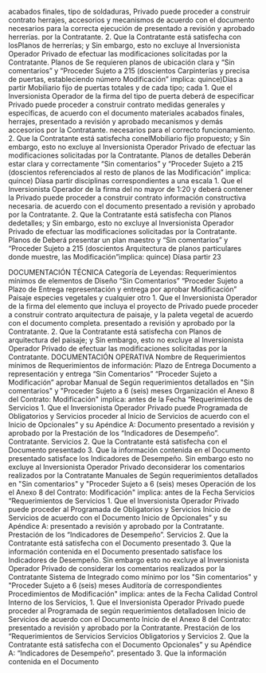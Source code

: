 acabados finales, tipo de soldaduras, Privado puede proceder a construir contrato
herrajes, accesorios y mecanismos de acuerdo con el documento
necesarios para la correcta ejecución de
presentado a revisión y aprobado
herrerías.
por la Contratante.
2. Que la Contratante está satisfecha
con losPlanos de herrerías; y
Sin embargo, esto no excluye al Inversionista
Operador Privado de efectuar las modificaciones
solicitadas por la Contratante.
Planos de Se requieren planos de ubicación clara y “Sin comentarios” y “Proceder Sujeto a 215 (doscientos
Carpinterías y precisa de puertas, estableciendo número Modificación” implica: quince)Días a partir
Mobiliario fijo de puertas totales y de cada tipo; cada 1. Que el Inversionista Operador de la firma del
tipo de puerta deberá de especificar Privado puede proceder a construir contrato
medidas generales y específicas, de acuerdo con el documento
materiales acabados finales, herrajes,
presentado a revisión y aprobado
mecanismos y demás accesorios
por la Contratante.
necesarios para el correcto
funcionamiento.
2. Que la Contratante está satisfecha
conelMobiliario fijo propuesto; y
Sin embargo, esto no excluye al Inversionista
Operador Privado de efectuar las modificaciones
solicitadas por la Contratante.
Planos de detalles Deberán estar clara y correctamente “Sin comentarios” y “Proceder Sujeto a 215 (doscientos
referenciados al resto de planos de las Modificación” implica: quince) Díasa partir
disciplinas correspondientes a una escala 1. Que el Inversionista Operador de la firma del
no mayor de 1:20 y deberá contener la Privado puede proceder a construir contrato
información constructiva necesaria. de acuerdo con el documento
presentado a revisión y aprobado
por la Contratante.
2. Que la Contratante está satisfecha
con Planos dedetalles; y
Sin embargo, esto no excluye al Inversionista
Operador Privado de efectuar las modificaciones
solicitadas por la Contratante.
Planos de Deberá presentar un plan maestro y “Sin comentarios” y “Proceder Sujeto a 215 (doscientos
Arquitectura de planos particulares donde muestre, las Modificación”implica: quince) Díasa partir
23

DOCUMENTACIÓN TÉCNICA
Categoría de Leyendas:
Requerimientos mínimos de
elementos de Diseño “Sin Comentarios” “Proceder Sujeto a Plazo de Entrega
representación y entrega
por aprobar Modificación”
Paisaje especies vegetales y cualquier otro 1. Que el Inversionista Operador de la firma del
elemento que incluya el proyecto de Privado puede proceder a construir contrato
arquitectura de paisaje, y la paleta vegetal de acuerdo con el documento
completa.
presentado a revisión y aprobado
por la Contratante.
2. Que la Contratante está satisfecha
con Planos de arquitectura del
paisaje; y
Sin embargo, esto no excluye al Inversionista
Operador Privado de efectuar las modificaciones
solicitadas por la Contratante.
DOCUMENTACIÓN OPERATIVA
Nombre de Requerimientos mínimos de Requerimientos de información: Plazo de Entrega
Documento a representación y entrega “Sin Comentarios” “Proceder Sujeto a Modificación”
aprobar
Manual de Según requerimientos detallados en "Sin comentarios" y "Proceder Sujeto a 6 (seis) meses
Organización el Anexo 8 del Contrato: Modificación" implica: antes de la Fecha
“Requerimientos de Servicios 1. Que el Inversionista Operador Privado puede Programada de
Obligatorios y Servicios proceder al Inicio de Servicios de acuerdo con el Inicio de
Opcionales” y su Apéndice A: Documento presentado a revisión y aprobado por la Prestación de los
“Indicadores de Desempeño”. Contratante. Servicios
2. Que la Contratante está satisfecha con el
Documento presentado
3. Que la información contenida en el Documento
presentado satisface los Indicadores de Desempeño.
Sin embargo esto no excluye al Inversionista Operador Privado
deconsiderar los comentarios realizados por la Contratante
Manuales de Según requerimientos detallados en "Sin comentarios" y "Proceder Sujeto a 6 (seis) meses
Operación de los el Anexo 8 del Contrato: Modificación" implica: antes de la Fecha
Servicios “Requerimientos de Servicios 1. Que el Inversionista Operador Privado puede proceder al Programada de
Obligatorios y Servicios Inicio de Servicios de acuerdo con el Documento Inicio de
Opcionales” y su Apéndice A: presentado a revisión y aprobado por la Contratante. Prestación de los
“Indicadores de Desempeño”. Servicios
2. Que la Contratante está satisfecha con el Documento
presentado
3. Que la información contenida en el Documento
presentado satisface los Indicadores de Desempeño.
Sin embargo esto no excluye al Inversionista Operador Privado
de considerar los comentarios realizados por la Contratante
Sistema de Integrado como mínimo por los "Sin comentarios" y "Proceder Sujeto a 6 (seis) meses
Auditoría de correspondientes Procedimientos de Modificación" implica: antes de la Fecha
Calidad Control Interno de los Servicios, 1. Que el Inversionista Operador Privado puede proceder al Programada de
según requerimientos detalladosen Inicio de Servicios de acuerdo con el Documento Inicio de
el Anexo 8 del Contrato: presentado a revisión y aprobado por la Contratante. Prestación de los
“Requerimientos de Servicios Servicios
Obligatorios y Servicios
2. Que la Contratante está satisfecha con el Documento
Opcionales” y su Apéndice A:
“Indicadores de Desempeño”. presentado
3. Que la información contenida en el Documento
